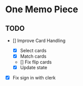 # One Memo Piece

## TODO

- [] Improve Card Handling

  - [x] Select cards
  - [x] Match cards
  - [] Fix flip cards
  - [x] Update state

- [x] Fix sign in with clerk
